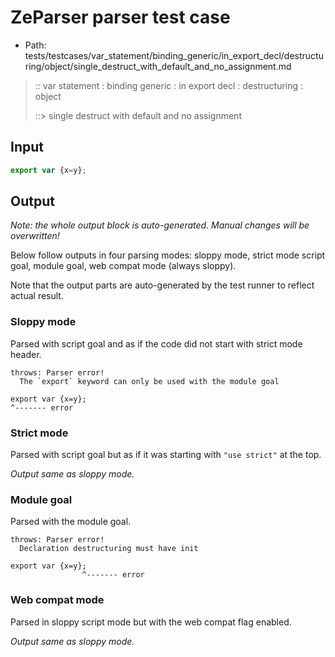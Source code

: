 # ZeParser parser test case

- Path: tests/testcases/var_statement/binding_generic/in_export_decl/destructuring/object/single_destruct_with_default_and_no_assignment.md

> :: var statement : binding generic : in export decl : destructuring : object
>
> ::> single destruct with default and no assignment

## Input


`````js
export var {x=y};
`````

## Output

_Note: the whole output block is auto-generated. Manual changes will be overwritten!_

Below follow outputs in four parsing modes: sloppy mode, strict mode script goal, module goal, web compat mode (always sloppy).

Note that the output parts are auto-generated by the test runner to reflect actual result.

### Sloppy mode

Parsed with script goal and as if the code did not start with strict mode header.

`````
throws: Parser error!
  The `export` keyword can only be used with the module goal

export var {x=y};
^------- error
`````

### Strict mode

Parsed with script goal but as if it was starting with `"use strict"` at the top.

_Output same as sloppy mode._

### Module goal

Parsed with the module goal.

`````
throws: Parser error!
  Declaration destructuring must have init

export var {x=y};
                ^------- error
`````


### Web compat mode

Parsed in sloppy script mode but with the web compat flag enabled.

_Output same as sloppy mode._
